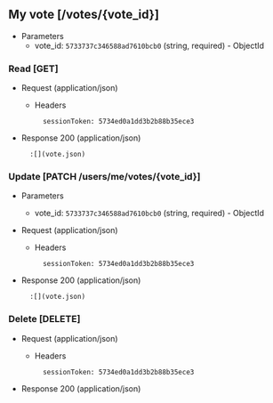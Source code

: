 ## My vote [/votes/{vote_id}]

+ Parameters
    + vote_id: `5733737c346588ad7610bcb0` (string, required) - ObjectId

### Read [GET]

+ Request (application/json)

    + Headers

            sessionToken: 5734ed0a1dd3b2b88b35ece3

+ Response 200 (application/json)

        :[](vote.json)

### Update [PATCH /users/me/votes/{vote_id}]

+ Parameters
    + vote_id: `5733737c346588ad7610bcb0` (string, required) - ObjectId

+ Request (application/json)

    + Headers

            sessionToken: 5734ed0a1dd3b2b88b35ece3

+ Response 200 (application/json)

        :[](vote.json)

### Delete [DELETE]

+ Request (application/json)

    + Headers

            sessionToken: 5734ed0a1dd3b2b88b35ece3

+ Response 200 (application/json)
